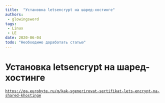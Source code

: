 ```yaml
---
title:  "Установка letsencrypt на шаред-хостинге"
authors: 
 - glowingsword
tags:
 - Linux
 - LE
date: 2020-06-04
todo: "Необходимо доработать статью"
---
```

# Установка letsencrypt на шаред-хостинге

[`https://qa.eurobyte.ru/q/kak-sgenerirovat-sertifikat-lets-encrypt-na-shared-khostinge`](https://qa.eurobyte.ru/q/kak-sgenerirovat-sertifikat-lets-encrypt-na-shared-khostinge)